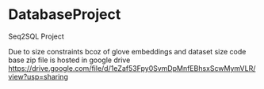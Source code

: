 # DatabaseProject
Seq2SQL Project

Due to size constraints bcoz of glove embeddings and dataset size
code base zip file is hosted in google drive https://drive.google.com/file/d/1eZaf53Fpy0SvmDpMnfEBhsxScwMymVLR/view?usp=sharing
